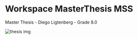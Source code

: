 # Workspace MasterThesis MSS
 Master Thesis - Diego Ligtenberg - Grade 8.0

![thesis img](https://user-images.githubusercontent.com/48967029/193250198-75f0950d-ff3b-48bb-8784-d5f6edbcae8f.JPG)
